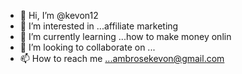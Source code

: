- 👋 Hi, I’m @kevon12
- 👀 I’m interested in ...affiliate marketing
- 🌱 I’m currently learning ...how to make money onlin
- 💞️ I’m looking to collaborate on ... 
- 📫 How to reach me ...ambrosekevon@gmail.com

<!---
kevon12/kevon12 is a ✨ special ✨ repository because its `README.md` (this file) appears on your GitHub profile.
You can click the Preview link to take a look at your changes.
--->
